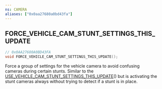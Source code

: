 ```yaml
---
ns: CAMERA
aliases: ["0x0aa27680a0bd43fa"]
---
```

## FORCE_VEHICLE_CAM_STUNT_SETTINGS_THIS_UPDATE

```c
// 0x0AA27680A0BD43FA
void FORCE_VEHICLE_CAM_STUNT_SETTINGS_THIS_UPDATE();
```

Force a group of settings for the vehicle camera to avoid confusing cameras during certain stunts. Similar to the [USE_VEHICLE_CAM_STUNT_SETTINGS_THIS_UPDATE](#_0x6493CF69859B116A)() but is activating the stunt cameras always without trying to detect if a stunt is in place.

